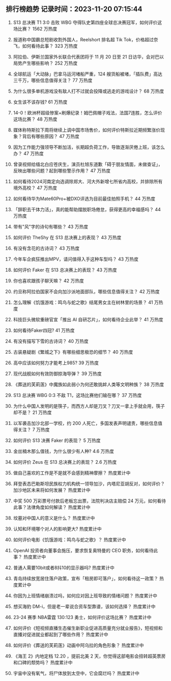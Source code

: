 
## 排行榜趋势 记录时间：2023-11-20 07:15:44
  
  1. S13 总决赛 T1 3:0 击败 WBG 夺得队史第四座全球总决赛冠军，如何评价这场比赛？ 1562 万热度
    
  2. 报道称中国霸总短剧收割外国人，Reelshort 排名超 Tik Tok，价格超过奈飞，如何看待此事？ 323 万热度
    
  3. 阿拉伯、伊斯兰国家外长联合代表团将于 11 月 20 日至 21 日访华，会对巴以局势产生哪些影响？ 252 万热度
    
  4. 全球航运「大动脉」巴拿马运河堵船严重，124 艘货船被堵，「插队费」高达三千万，哪些信息值得关注？ 77 万热度
    
  5. 为什么很多单机游戏没有敌人打不过就会投降或逃走的游戏设计？ 68 万热度
    
  6. 女生该不该存钱? 61 万热度
    
  7. 14-0！欧洲杯超级惨案+刷爆纪录！姆巴佩帽子戏法，法国7连胜，怎么评价这场比赛？ 48 万热度
    
  8. 媒体称特斯拉下周将继续上调中国市场售价，如何评价特斯拉近期频繁涨价现象？背后有哪些原因？ 47 万热度
    
  9. 因为工作能力强领导不断加活，长期超负荷工作，导致逐渐厌倦上班，该怎么办？ 47 万热度
    
  10. 曾录视频给缅北白应苍庆生，演员杜旭东道歉「碍于朋友情面，未做查证」，反映出哪些问题？起到哪些警示作用？ 47 万热度
    
  11. 如何看待2024河南定向选调除郑大、河大外新增七所省内高校，并排除所有境外高校？ 47 万热度
    
  12. 如何看待华为Mate60Pro+被DXO评选为目前最佳拍照手机？ 44 万热度
    
  13. 「辞职去干体力活」，真的能帮助摆脱职场倦怠，获得更高的幸福感吗？ 44 万热度
    
  14. 带有"风"字的诗句有哪些？ 43 万热度
    
  15. 如何评价 TheShy 在 S13 总决赛上的表现？ 43 万热度
    
  16. 有没有含花的古诗词？ 43 万热度
    
  17. 今年车企疯狂推出MPV，请问值得入手这种车型吗？ 43 万热度
    
  18. 如何评价 Faker 在 S13 总决赛上的表现？ 43 万热度
    
  19. 你也喜欢跟孩子聊天嘛？ 42 万热度
    
  20. 约旦称阿拉伯国家不会向加沙派地面部队，哪些信息值得关注？ 42 万热度
    
  21. 怎么理解《饥饿游戏：鸣鸟与蛇之歌》结尾男女主在树林里的场景？ 41 万热度
    
  22. 科技巨头微软重磅官宣「推出 AI 自研芯片」，如何看待企业此举？ 41 万热度
    
  23. 如何看待Faker四冠? 41 万热度
    
  24. 有没有描写下雪的古诗词？ 40 万热度
    
  25. 古装悬疑剧《繁城之下》有哪些细思极恐的细节？ 40 万热度
    
  26. 高中应该如何努力才能考上985? 39 万热度
    
  27. 现代战舰如何有效防御掠海导弹？ 39 万热度
    
  28. 《葬送的芙莉莲》中魔族如此弱小为何还敢挑衅人类等文明种族？ 38 万热度
    
  29. S13 总决赛 WBG 0:3 不敌 T1，这场比赛他们输在哪？ 37 万热度
    
  30. 为什么中国人发明的是筷子，而西方人却是刀叉？刀叉一拿上手就会用，筷子却不是？ 21 万热度
    
  31. 以军袭击加沙北部一学校，约 200 人死亡，多国发表声明谴责，哪些信息值得关注？ 7 万热度
    
  32. 如何评价 S13 决赛 Faker 的表现？ 5 万热度
    
  33. 金丝楠木那么值钱，为什么很少有人种? 4.6 万热度
    
  34. 如何评价 Zeus 在 S13 总决赛上的表现？ 2.6 万热度
    
  35. 做自己喜欢的工作是不是就不会感到精神摩擦？ 热度累计中
    
  36. 拜登表态巴勒斯坦民族权力机构统一领导加沙，内塔尼亚胡反对，如何评价？加沙地区未来将如何发展？ 热度累计中
    
  37. 中奖 500 万彩票号付款后老板忘出票，法院判决店主赔偿 24 万元，如何看待此事？法律角度如何解读？ 热度累计中
    
  38. 坟墓对中国人的意义是什么？ 热度累计中
    
  39. 认知和环境哪个对人的影响更大? 热度累计中
    
  40. 如何评价电影《饥饿游戏：鸣鸟与蛇之歌》？ 热度累计中
    
  41. OpenAI 投资者向董事会施压，要求恢复奥特曼的 CEO 职务，如何看待此事？ 热度累计中
    
  42. 普通人需要10bit或者8抖10的显示器吗? 热度累计中
    
  43. 青岛持续放宽居住落户政策，宣布「租房即可落户」，如何看待这一政策？ 热度累计中
    
  44. 你因为上班情绪崩溃过吗，如何应对因上班导致的情绪问题？ 热度累计中
    
  45. 想买海豹 DM-i，但是老一辈说合资车型靠谱，该如何选择？ 热度累计中
    
  46. 23-24 赛季 NBA雷霆 130:123 勇士，如何评价这场比赛？ 热度累计中
    
  47. 如何评价《短视频直播生态催生新职业促进高质量充分就业报告》，短视频和直播对促进就业都起到了哪些作用？ 热度累计中
    
  48. 如何评价《葬送的芙莉莲》动画中阿乌拉的角色形象？ 热度累计中
    
  49. 《海王 2》内地定档 12.20 ，提前北美 2 天，你觉得这部电影会扭转超英票房和口碑的颓势吗？ 热度累计中
    
  50. 宇宙中没有氧气，将尸体放到太空中，它会腐烂吗？ 热度累计中
    